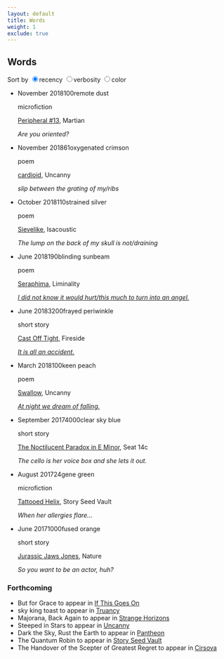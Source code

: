 ```yaml
---
layout: default
title: Words
weight: 1
exclude: true
---
```


Words
-------

Sort by <input type="radio" name="sort" class="radio" id="recency" checked><label for='recency' onclick='sortdate();'>recency</label>
<input type="radio" name="sort" id='verbosity' class="radio"><label for='verbosity' onclick='sortwc();'>verbosity</label>
<input type="radio" name="sort" id='wavelength' class="radio"><label for='wavelength' onclick='sortcolor();'>color</label>



<script>

function sortUsingNestedText(parent, childSelector, keySelector,isdate) {
    var items = parent.children(childSelector).sort(function(a, b) {
      if(isdate){
        var vA = $(keySelector, a).attr('id');
        var vB = $(keySelector, b).attr('id');
      } else {
        var vA = parseInt($(keySelector, a).text());
        var vB = parseInt($(keySelector, b).text());
    }
        return (vA > vB) ? -1 : (vA < vB) ? 1 : 0;
      
    });
    parent.append(items);
}


function sortwc(){
sortUsingNestedText($('#timeline'),"li","span.wc",false);
  $('.date').css("visibility", "hidden");
  $('.wc').css("visibility", "visible");
  $('.color').css("visibility", "hidden");
  $('.content').removeAttr('style');
  $("a").removeAttr('style');
}
function sortdate(){
sortUsingNestedText($('#timeline'),"li","span.date",true);
  $('.wc').css("visibility", "hidden");
  $('.date').css("visibility", "visible");
  $('.color').css("visibility", "hidden");
  $('.content').removeAttr('style');
  $("a").removeAttr('style');
}

function sortcolor(){
sortUsingNestedText($('#timeline'),"li","span.color",true);
  $('.date').css("visibility", "hidden");
  $('.wc').css("visibility", "hidden");
  $('.date').css("visibility", "hidden");
  $('.color').css("visibility", "visible");
  $('.color').each(function() {
    var bgcolor=this.id.split("color")[1];
    $(this).css("text-decoration", "underline #" + bgcolor);
    $(this).siblings("div").css("background-color", "#" + bgcolor);
    //$(this).css("background-color","#" + bgcolor);
    if($(this).hasClass("colordark")){
      $(this).siblings("div").css("color", "#000");
      $(this).siblings("div").find("a").css("color", "#000");
    } else{
      $(this).siblings("div").css("color", "#fff");
      $(this).siblings("div").find("a").css("color", "#fff");
    }
    
});
  
  $('.wc').css("visibility", "hidden");
}
</script>

<ul id='timeline'>

<li class='work'>
<span class='date' id='2018-11-26'>November 2018</span><span class='wc'>100</span><span class='color colordark' id="300colorC2BEC7">remote dust</span>
<span class='circle'></span>
<div class='content'>
<p style="visibility: visible;">
microfiction
</p>
<span class='title'><a href="https://themartianmagazine.wordpress.com/2018/11/26/peripheral-13-by-hal-y-zhang/">Peripheral #13</a>, Martian</span>
<p><em>Are you oriented?</em></p>
</div>
</li>


<li class='work'>
<span class='date' id='2018-11-06'>November 2018</span><span class='wc'>61</span><span class='color colordark' id="670colorDE0404">oxygenated crimson</span>
<span class='circle'></span>
<div class='content'>
<p style="visibility: visible;">
poem
</p>
<span class='title'><a href="https://uncannymagazine.com/article/cardioid/">cardioid</a>, Uncanny</span>
<p><em>slip between the grating of my/ribs</em></p>
</div>
</li>

<li class='work'>
<span class='date' id='2018-10-23'>October 2018</span><span class='wc'>110</span><span class='color colordark' id="100colorDDDDDD">strained silver</span>
<span class='circle'></span>
<div class='content'>
<p style="visibility: visible;">
poem
</p>
<span class='title'><a href="https://isacoustic.com/2018/10/23/person-hal-y-zhang-one-poem/">Sievelike</a>, Isacoustic</span>
<p><em>The lump on the back of my skull is not/draining</em></p>
</div>
</li>


<li class='work'>
<span class='date' id='2018-06-29'>June 2018</span><span class='wc'>190</span><span class='color colordark' id="550colorFFE600">blinding sunbeam</span>
<span class='circle'></span>
<div class='content'>
<p style="visibility: visible;">
poem
</p>
<span class='title'><a href="http://www.liminalitypoetry.com/issue-16-summer-2018/seraphima/">Seraphima</a>, Liminality</span>
<p><em><a href="notes/seraphima">I did not know it would hurt/this much to turn into an angel.</a></em></p>
</div>
</li>


<li class='work'>
<span class='date' id='2018-06-19'>June 2018</span><span class='wc'>3200</span><span class="color colordark" id="405color8484ff">frayed periwinkle</span>
<span class='circle'></span>
<div class='content'>
<p style="visibility: visible;">
short story
</p>
<span class='title'><a href="https://firesidefiction.com/cast-off-tight">Cast Off Tight</a>, Fireside</span>
<p><em><a href="notes/castofftight">It is all an accident.</a></em></p>
</div>
</li>


<li class='work'>
<span class='date' id='2018-03'>March 2018</span><span class='wc'>100</span><span class='color colordark' id="540colorFECC99">keen peach</span>
<span class='circle'></span>
<div class='content'>
<p style="visibility: visible;">
poem
</p>
<span class='title'><a href="https://uncannymagazine.com/article/swallow/">Swallow</a>, Uncanny</span>
<p><em><a href="notes/swallow">At night we dream of falling.</a></em></p>
</div>
</li>

<li class='work'>
<span class='date' id='2017-09'>September 2017</span><span class='wc'>4000</span><span class='color colordark' id="422color32cbff">clear sky blue</span>
<span class='circle'></span>
<div class='content'>
<p style="visibility: visible;">
short story
</p>
<span class='title'><a href="https://seat14c.com/future_ideas/15F">The Noctilucent Paradox in E Minor</a>, Seat 14c</span>
<p><em>The cello is her voice box and she lets it out.</em></p>
</div>
</li>


<li class='work'>
<span class='date' id='2017-08'>August 2017</span><span class='wc'>24</span><span class='color colordark' id="532color66b266">gene green</span>
<span class='circle'></span>
<div class='content'>
<p style="visibility: visible;">
microfiction
</p>
<span class='title'><a href="https://storyseedvault.com/2017/08/16/46/">Tattooed Helix</a>, Story Seed Vault</span>
<p><em>When her allergies flare...</em></p>
</div>
</li>

<li class='work'>
<span class='date' id='2017-06'>June 2017</span><span class='wc'>1000</span><span class='color colordark' id="600colorFF9900">fused orange</span>
<span class='circle'></span>
<div class='content'>
<p style="visibility: visible;">
short story
</p>
<span class='title'><a href="https://www.nature.com/nature/journal/v546/n7660/full/546696a.html">Jurassic Jaws Jones</a>, Nature</span>
<p><em>So you want to be an actor, huh?</em></p>
</div>
</li>

</ul>


### Forthcoming

* But for Grace to appear in [If This Goes On](https://www.kickstarter.com/projects/1022337672/if-this-goes-on-political-sf-anthology)
* sky king toast to appear in [Truancy](http://www.truancymag.dreamhosters.com/)
* Majorana, Back Again to appear in [Strange Horizons](http://strangehorizons.com/)
* Steeped in Stars to appear in [Uncanny](https://uncannymagazine.com/)
* Dark the Sky, Rust the Earth to appear in [Pantheon](https://pantheonmag.com/)
* The Quantum Robin to appear in [Story Seed Vault](https://storyseedvault.com/)
* The Handover of the Scepter of Greatest Regret to appear in [Cirsova](https://cirsova.wordpress.com/cirsova-magazine/)

